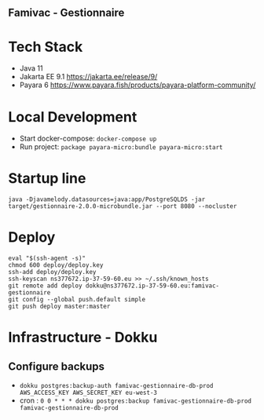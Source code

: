 Famivac - Gestionnaire
---

# Tech Stack

- Java 11
- Jakarta EE 9.1 https://jakarta.ee/release/9/
- Payara 6 https://www.payara.fish/products/payara-platform-community/

# Local Development

- Start docker-compose: `docker-compose up`
- Run project: `package payara-micro:bundle payara-micro:start`

# Startup line

```shell
java -Djavamelody.datasources=java:app/PostgreSQLDS -jar target/gestionnaire-2.0.0-microbundle.jar --port 8080 --nocluster
```

# Deploy

```shell
eval "$(ssh-agent -s)"
chmod 600 deploy/deploy.key
ssh-add deploy/deploy.key
ssh-keyscan ns377672.ip-37-59-60.eu >> ~/.ssh/known_hosts
git remote add deploy dokku@ns377672.ip-37-59-60.eu:famivac-gestionnaire
git config --global push.default simple
git push deploy master:master
```

# Infrastructure - Dokku

## Configure backups

- `dokku postgres:backup-auth famivac-gestionnaire-db-prod AWS_ACCESS_KEY AWS_SECRET_KEY eu-west-3`
- cron : `0 0 * * * dokku postgres:backup famivac-gestionnaire-db-prod famivac-gestionnaire-db-prod`